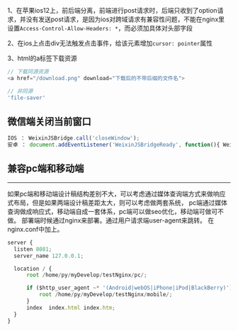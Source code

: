 <!--
 * @Author: your name
 * @Date: 2021-11-18 11:19:25
 * @LastEditTime: 2022-01-25 12:34:58
 * @LastEditors: Please set LastEditors
 * @Description: 打开koroFileHeader查看配置 进行设置: https://github.com/OBKoro1/koro1FileHeader/wiki/%E9%85%8D%E7%BD%AE
 * @FilePath: /recoms-is-master/Users/wuqiang/workspace/blog/常用工具网站/前端常见问题.md
-->
1、在苹果ios12上，前后端分离，前端进行post请求时，后端只收到了option请求，并没有发送post请求，是因为ios对跨域请求有兼容性问题，不能在nginx里设置`Access-Control-Allow-Headers: *`，而必须加具体对头部字段

2、在ios上点击div无法触发点击事件，给该元素增加`cursor: pointer`属性

3、html的a标签下载资源
```js
// 下载同源资源
<a href="/download.png" download="下载后的不带后缀的文件名">

// 非同源
'file-saver'
```


## 微信端关闭当前窗口
```js
IOS ： WeixinJSBridge.call('closeWindow');
安卓 ： document.addEventListener('WeixinJSBridgeReady', function(){ WeixinJSBridge.call('closeWindow'); }, false)
```

## 兼容pc端和移动端
***
如果pc端和移动端设计稿结构差别不大，可以考虑通过媒体查询端方式来做响应式布局，但是如果两端设计稿差距太大，则可以考虑做两套系统，
pc端通过媒体查询做成响应式，移动端自成一套体系，pc端可以做seo优化，移动端可做可不做。
部署端时候通过nginx来部署。通过用户请求端user-agent来跳转。
在nginx.conf中加上。
```js
server {
  listen 8081;
  server_name 127.0.0.1;

  location / {
      root /home/py/myDevelop/testNginx/pc/;

      if ($http_user_agent ~* '(Android|webOS|iPhone|iPod|BlackBerry)') {
          root /home/py/myDevelop/testNginx/mobile/;
      }
      index  index.html index.htm;
  }
}
```